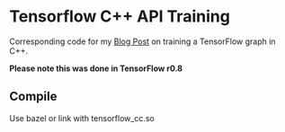 # Tensorflow C++ API Training
Corresponding code for my [Blog Post](https://tebesu.github.io/posts/Training-a-TensorFlow-graph-in-C++-API) on training a TensorFlow graph in C++.

**Please note this was done in TensorFlow r0.8**

## Compile
Use bazel or link with tensorflow_cc.so
